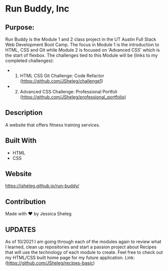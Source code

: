 # Run Buddy, Inc

## Purpose:
Run Buddy is the Module 1 and 2 class project in the UT Austin Full Stack Web Development Boot Camp.  The focus in Module 1 is the introduction to HTML, CSS and Git while Module 2 is focused on 'Advanced CSS' which is the start of flexbox. The challenges tied to this Module will be (links to my completed challenges): 
* 1. HTML CSS Git Challenge: Code Refactor (https://github.com/JSheleg/challenge1)
* 2. Advanced CSS Challenge: Professional Portfoli (https://github.com/JSheleg/professional_portfolio)

## Description
A website that offers fitness training services. 

## Built With
* HTML
* CSS

## Website
https://jsheleg.github.io/run-buddy/

## Contribution
Made with ❤️ by Jessica Sheleg

## UPDATES
As of 10/2021 I am going through each of the modules again to review what I learned, clean up repositories and start a passion project about Recipes that will use the technology of each module to create. Feel free to check out my HTML/CSS built home page for my future application. Link:(https://github.com/JSheleg/recipes-basic)
